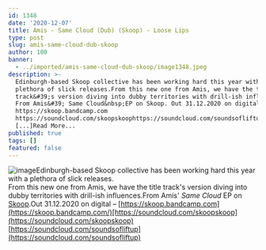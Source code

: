 ```yaml
---
id: 1348
date: '2020-12-07'
title: Amis - Same Cloud (Dub) (Skoop) - Loose Lips
type: post
slug: amis-same-cloud-dub-skoop
author: 100
banner:
  - ../imported/amis-same-cloud-dub-skoop/image1348.jpeg
description: >-
  Edinburgh-based Skoop collective has been working hard this year with a
  plethora of slick releases.From this new one from Amis, we have the title
  track&#39;s version diving into dubby territories with drill-ish influences.
  From Amis&#39; Same Cloud&nbsp;EP on Skoop. Out 31.12.2020 on digital &#8211;
  https://skoop.bandcamp.com
  https://soundcloud.com/skoopskoophttps://soundcloud.com/soundsofliftup
  [...]Read More...
published: true
tags: []
featured: false
---
```

![image](../../imported/amis-same-cloud-dub-skoop/image1348.jpeg)Edinburgh-based Skoop collective has been working hard this year with a plethora of slick releases.  
From this new one from Amis, we have the title track's version diving into dubby territories with drill-ish influences.From Amis' _Same Cloud_ EP on [Skoop](https://skoop.bandcamp.com/music).Out 31.12.2020 on digital – [https://skoop.bandcamp.com](https://skoop.bandcamp.com/)[https://soundcloud.com/skoopskoop](https://soundcloud.com/skoopskoop)  
[https://soundcloud.com/soundsofliftup](https://soundcloud.com/soundsofliftup)